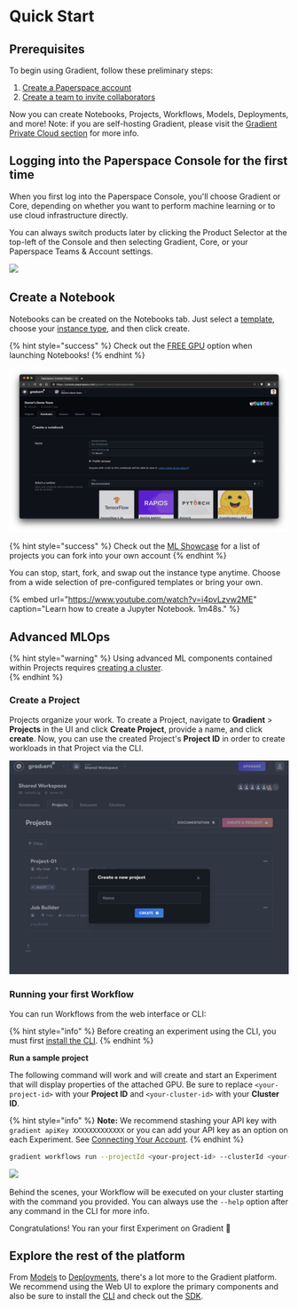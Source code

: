 # Quick Start

## Prerequisites

To begin using Gradient, follow these preliminary steps:

1. [Create a Paperspace account ](https://www.paperspace.com/account/signup)
2. [Create a team to invite collaborators](https://support.paperspace.com/hc/en-us/articles/360010359213-Creating-and-Managing-Paperspace-Teams)

Now you can create Notebooks, Projects, Workflows, Models, Deployments, and more!  Note: if you are self-hosting Gradient, please visit the [Gradient Private Cloud section](https://docs.paperspace.com/gradient/gradient-private-cloud/about) for more info.

## Logging into the Paperspace Console for the first time

When you first log into the Paperspace Console, you'll choose Gradient or Core, depending on whether you want to perform machine learning or to use cloud infrastructure directly.

You can always switch products later by clicking the Product Selector at the top-left of the Console and then selecting Gradient, Core, or your Paperspace Teams & Account settings.

![](../.gitbook/assets/welcome.gif)

## Create a Notebook

Notebooks can be created on the Notebooks tab. Just select a [template](../notebooks/about/create-a-notebook/notebook-containers/), choose your [instance type](../instance-types/), and then click create. 

{% hint style="success" %}
Check out the [FREE GPU](../instance-types/free-instances.md) option when launching Notebooks!
{% endhint %}

![Select Notebooks &amp;gt; Create a Notebook to enter the notebook create flow](../.gitbook/assets/screen-shot-2021-01-18-at-8.39.35-pm%20%281%29.png)

{% hint style="success" %}
Check out the [ML Showcase](https://ml-showcase.paperspace.com/) for a list of projects you can fork into your own account
{% endhint %}

You can stop, start, fork, and swap out the instance type anytime. Choose from a wide selection of pre-configured templates or bring your own. 

{% embed url="https://www.youtube.com/watch?v=i4pvLzvw2ME" caption="Learn how to create a Jupyter Notebook. 1m48s." %}

## Advanced MLOps

{% hint style="warning" %}
Using advanced ML components contained within Projects requires [creating a cluster](../gradient-private-cloud/about/setup/managed-installation.md).   
{% endhint %}

### Create a Project

Projects organize your work.  To create a Project, navigate to **Gradient** &gt; **Projects** in the UI and click **Create Project**, provide a name, and click **create**. Now, you can use the created Project's **Project ID** in order to create workloads in that Project via the CLI.

![](../.gitbook/assets/image%20%2813%29.png)

### Running your first Workflow

You can run Workflows from the web interface or CLI:

{% hint style="info" %}
Before creating an experiment using the CLI, you must first [install the CLI](core-concepts/install-the-cli.md). 
{% endhint %}

**Run a sample project**

The following command will work and will create and start an Experiment that will display properties of the attached GPU. Be sure to replace `<your-project-id>` with your **Project ID** and `<your-cluster-id>` with your **Cluster ID**.

{% hint style="info" %}
**Note:** We recommend stashing your API key with `gradient apiKey XXXXXXXXXXXXX` or you can add your API key as an option on each Experiment. See [Connecting Your Account](core-concepts/install-the-cli.md#connecting-your-account).
{% endhint %}

```bash
gradient workflows run --projectId <your-project-id> --clusterId <your-cluster-id> --container 'Test-Container' --machineType P4000 --command 'nvidia-smi' --name 'test-01' --workspace none --apiKey <your-api-key>
```

![](../.gitbook/assets/screen-shot-2020-10-09-at-6.40.00-pm.png)

Behind the scenes, your Workflow will be executed on your cluster starting with the command you provided. You can always use the `--help` option after any command in the CLI for more info.  

Congratulations! You ran your first Experiment on Gradient 🚀

## Explore the rest of the platform

From [Models](../models/about/) to [Deployments](../deployments/about.md), there's a lot more to the Gradient platform.  We recommend using the Web UI to explore the primary components and also be sure to install the [CLI](core-concepts/install-the-cli.md) and check out the [SDK](../gradient-python-sdk-1/).

